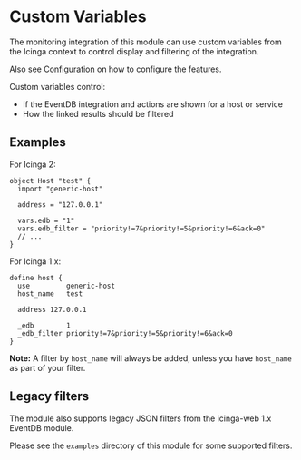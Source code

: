 Custom Variables
================

The monitoring integration of this module can use custom variables from the
Icinga context to control display and filtering of the integration.

Also see [Configuration](02-Configuration.md) on how to configure the features.

Custom variables control:

* If the EventDB integration and actions are shown for a host or service
* How the linked results should be filtered

## Examples

For Icinga 2:

```icinga2
object Host "test" {
  import "generic-host"
  
  address = "127.0.0.1"
  
  vars.edb = "1"
  vars.edb_filter = "priority!=7&priority!=5&priority!=6&ack=0"
  // ...
}
```

For Icinga 1.x:

```nagios
define host {
  use         generic-host
  host_name   test
  
  address 127.0.0.1
  
  _edb        1
  _edb_filter priority!=7&priority!=5&priority!=6&ack=0
}
```

**Note:** A filter by `host_name` will always be added, unless you have `host_name` as part of your filter.

## Legacy filters

The module also supports legacy JSON filters from the icinga-web 1.x EventDB module.

Please see the `examples` directory of this module for some supported filters.
